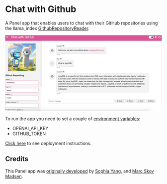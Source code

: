 # Chat with Github

A Panel app that enables users to chat with their GitHub repositories using the llama_index [GithubRepositoryReader](https://docs.llamaindex.ai/en/stable/examples/data_connectors/GithubRepositoryReaderDemo.html).

![](screenshot.png)

To run the app you need to set a couple of [environment variables](https://docs.cloud.ploomber.io/en/latest/user-guide/env-vars.html):

* OPENAI_API_KEY
* GITHUB_TOKEN

[Click here](https://docs.cloud.ploomber.io/en/latest/apps/panel.html) to see deployment instructions.


## Credits
This Panel app was [originally developed](https://github.com/run-llama/llama_index/tree/b91ee5cacf00a29e18b3ff91b0f31e83f8cfc139/llama-index-packs/llama-index-packs-panel-chatbot/llama_index/packs/panel_chatbot) by [Sophia Yang](https://github.com/sophiamyang),
and [Marc Skov Madsen](https://github.com/MarcSkovMadsen).
